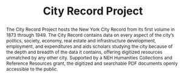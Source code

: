 ---
done: false
pid: city-record
title: City Record Project
subtitle:
category: Externally Funded
cohort_year:
abstract: The City Record Project hosts the New York City Record from its first volume
  in 1873 through 1949. The City Record contains data on every aspect of the city’s
  politics, society, economy, real estate and infrastructure development, employment,
  and expenditures and aids scholars studying the city because of the depth and breadth
  of the data it contains, offering digitized resources unmatched by any other city.
  Supported by a NEH Humanities Collections and Reference Resources grant, the digitized
  and searchable PDF documents openly accessible to the public.
limerick:
pis:
- soffer
link: http://cityrecord.engineering.nyu.edu/
local_image: city-record.jpg
original_img:
layout: project
---